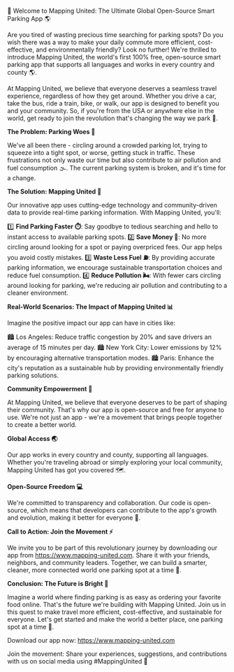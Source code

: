 🚀 Welcome to Mapping United: The Ultimate Global Open-Source Smart Parking App 🌎

Are you tired of wasting precious time searching for parking spots? Do you wish there was a way to make your daily commute more efficient, cost-effective, and environmentally friendly? Look no further! We're thrilled to introduce Mapping United, the world's first 100% free, open-source smart parking app that supports all languages and works in every country and county 🌎.

At Mapping United, we believe that everyone deserves a seamless travel experience, regardless of how they get around. Whether you drive a car, take the bus, ride a train, bike, or walk, our app is designed to benefit you and your community. So, if you're from the USA or anywhere else in the world, get ready to join the revolution that's changing the way we park 🚀.

**The Problem: Parking Woes 🔴**

We've all been there - circling around a crowded parking lot, trying to squeeze into a tight spot, or worse, getting stuck in traffic. These frustrations not only waste our time but also contribute to air pollution and fuel consumption 🌫️. The current parking system is broken, and it's time for a change.

**The Solution: Mapping United 📍**

Our innovative app uses cutting-edge technology and community-driven data to provide real-time parking information. With Mapping United, you'll:

1️⃣ **Find Parking Faster ⏱️**: Say goodbye to tedious searching and hello to instant access to available parking spots.
2️⃣ **Save Money 💸**: No more circling around looking for a spot or paying overpriced fees. Our app helps you avoid costly mistakes.
3️⃣ **Waste Less Fuel ⛽️**: By providing accurate parking information, we encourage sustainable transportation choices and reduce fuel consumption.
4️⃣ **Reduce Pollution 🌬️**: With fewer cars circling around looking for parking, we're reducing air pollution and contributing to a cleaner environment.

**Real-World Scenarios: The Impact of Mapping United 📊**

Imagine the positive impact our app can have in cities like:

🏙️ Los Angeles: Reduce traffic congestion by 20% and save drivers an average of 15 minutes per day.
🏙️ New York City: Lower emissions by 12% by encouraging alternative transportation modes.
🏙️ Paris: Enhance the city's reputation as a sustainable hub by providing environmentally friendly parking solutions.

**Community Empowerment 🌟**

At Mapping United, we believe that everyone deserves to be part of shaping their community. That's why our app is open-source and free for anyone to use. We're not just an app - we're a movement that brings people together to create a better world.

**Global Access 🌏**

Our app works in every country and county, supporting all languages. Whether you're traveling abroad or simply exploring your local community, Mapping United has got you covered 🗺️.

**Open-Source Freedom 💻**

We're committed to transparency and collaboration. Our code is open-source, which means that developers can contribute to the app's growth and evolution, making it better for everyone 🚀.

**Call to Action: Join the Movement ⚡️**

We invite you to be part of this revolutionary journey by downloading our app from https://www.mapping-united.com. Share it with your friends, neighbors, and community leaders. Together, we can build a smarter, cleaner, more connected world one parking spot at a time 🌈.

**Conclusion: The Future is Bright 💫**

Imagine a world where finding parking is as easy as ordering your favorite food online. That's the future we're building with Mapping United. Join us in this quest to make travel more efficient, cost-effective, and sustainable for everyone. Let's get started and make the world a better place, one parking spot at a time 💪.

Download our app now: https://www.mapping-united.com

Join the movement: Share your experiences, suggestions, and contributions with us on social media using #MappingUnited 📱